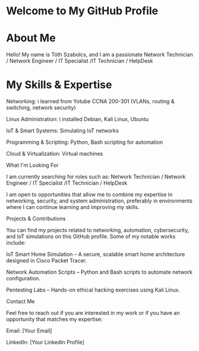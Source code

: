 # Welcome to My GitHub Profile
# About Me
Hello! My name is Tóth Szabolcs, and I am a passionate Network Technician / Network Engineer /  IT Specialist /IT Technician / HelpDesk 
# My Skills & Expertise
Networking: i learned from Yotube CCNA 200-301 (VLANs, routing & switching, network security)

Linux Administration: i installed Debian, Kali Linux, Ubuntu

IoT & Smart Systems: Simulating IoT networks

Programming & Scripting: Python, Bash scripting for automation

Cloud & Virtualization: Virtual machines

What I'm Looking For

I am currently searching for roles such as:
Network Technician / Network Engineer /  IT Specialist /IT Technician / HelpDesk 

I am open to opportunities that allow me to combine my expertise in networking, security, and system administration, preferably in environments where I can continue learning and improving my skills.

Projects & Contributions

You can find my projects related to networking, automation, cybersecurity, and IoT simulations on this GitHub profile. Some of my notable works include:

IoT Smart Home Simulation – A secure, scalable smart home architecture designed in Cisco Packet Tracer.

Network Automation Scripts – Python and Bash scripts to automate network configuration.

Pentesting Labs – Hands-on ethical hacking exercises using Kali Linux.

Contact Me

Feel free to reach out if you are interested in my work or if you have an opportunity that matches my expertise:

Email: [Your Email]

LinkedIn: [Your LinkedIn Profile]
